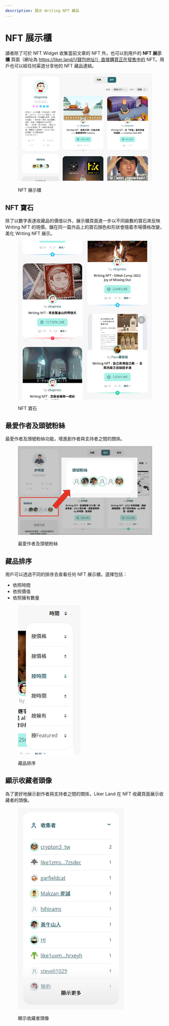 ```yaml
---
description: 展示 Writing NFT 藏品
---
```


# NFT 展示櫃

讀者除了可於 NFT Widget 收集當前文章的 NFT 外，也可以到用戶的 **NFT 展示櫃** 頁面（網址為 https://liker.land/\[錢包地址]）直接購買正在發售中的 NFT。用戶也可以經任何渠道分享他的 NFT 藏品連結。

<figure><img src="../../../.gitbook/assets/NFT Portfolio.png" alt=""><figcaption><p>NFT 展示櫃</p></figcaption></figure>

## NFT 寶石

除了以數字表達收藏品的價值以外，展示櫃頁面進一步以不同級數的寶石來反映 Writing NFT 的現價，鑲在同一篇作品上的寶石顏色和形狀會隨着市場價格改變，美化 Writing NFT 展示。

<figure><img src="../../../.gitbook/assets/NFT Gem.png" alt=""><figcaption><p>NFT 寶石</p></figcaption></figure>

## 最愛作者及頭號粉絲

最愛作者及頭號粉絲功能，增進創作者與支持者之間的關係。

<figure><img src="../../../.gitbook/assets/最愛作者.png" alt=""><figcaption><p>最愛作者及頭號粉絲</p></figcaption></figure>

## 藏品排序

用戶可以透過不同的排序去查看任何 NFT 展示櫃，選擇包括：

* 依照時間
* 依照價值
* 依照擁有數量

<figure><img src="../../../.gitbook/assets/NFT Portfolio sorting.png" alt=""><figcaption><p>藏品排序</p></figcaption></figure>

## 顯示收藏者頭像

為了更好地展示創作者與支持者之間的關係，Liker Land 在 NFT 收藏頁面展示收藏者的頭像。

<figure><img src="../../../.gitbook/assets/Collectors.png" alt=""><figcaption><p>顯示收藏者頭像</p></figcaption></figure>
